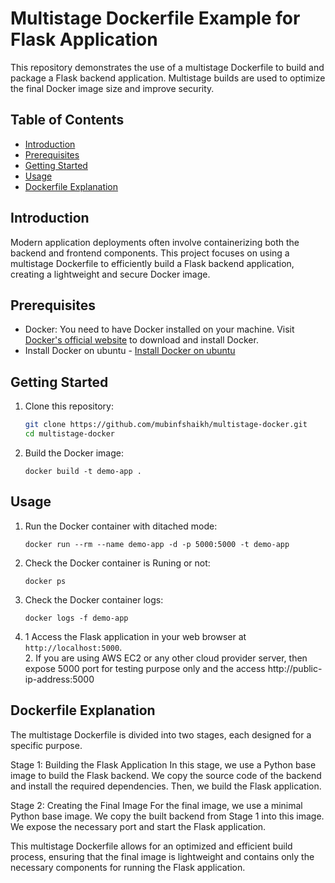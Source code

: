 # Multistage Dockerfile Example for Flask Application

This repository demonstrates the use of a multistage Dockerfile to build and package a Flask backend application. Multistage builds are used to optimize the final Docker image size and improve security.

## Table of Contents

- [Introduction](#introduction)
- [Prerequisites](#prerequisites)
- [Getting Started](#getting-started)
- [Usage](#usage)
- [Dockerfile Explanation](#dockerfile-explanation)

## Introduction

Modern application deployments often involve containerizing both the backend and frontend components. This project focuses on using a multistage Dockerfile to efficiently build a Flask backend application, creating a lightweight and secure Docker image.

## Prerequisites

- Docker: You need to have Docker installed on your machine. Visit [Docker's official website](https://www.docker.com/get-started) to download and install Docker.
- Install Docker on ubuntu - [Install Docker on ubuntu](https://docs.docker.com/engine/install/ubuntu/)

## Getting Started

1. Clone this repository:
   ```sh
   git clone https://github.com/mubinfshaikh/multistage-docker.git
   cd multistage-docker
   ```

2. Build the Docker image:
   ```
   docker build -t demo-app .
   ```

## Usage

1. Run the Docker container with ditached mode:
   ```
   docker run --rm --name demo-app -d -p 5000:5000 -t demo-app 
   ```
2. Check the Docker container is Runing or not:
   ```
   docker ps
   ```
3. Check the Docker container logs:
   ```
   docker logs -f demo-app
   ```
4. 1 Access the Flask application in your web browser at `http://localhost:5000`.  
   2. If you are using AWS EC2 or any other cloud provider server, then expose 5000 port for testing purpose only and the access http://public-ip-address:5000  



## Dockerfile Explanation

The multistage Dockerfile is divided into two stages, each designed for a specific purpose.

Stage 1: Building the Flask Application In this stage, we use a Python base image to build the Flask backend. We copy the source code of the backend and install the required dependencies. Then, we build the Flask application.

Stage 2: Creating the Final Image For the final image, we use a minimal Python base image. We copy the built backend from Stage 1 into this image. We expose the necessary port and start the Flask application.

This multistage Dockerfile allows for an optimized and efficient build process, ensuring that the final image is lightweight and contains only the necessary components for running the Flask application.



